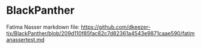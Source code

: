 # BlackPanther

Fatima Nasser markdown file: https://github.com/dkeezer-tjx/BlackPanther/blob/209d110f85fac82c7d82361a4543e9871caae590/fatimanassertest.md
